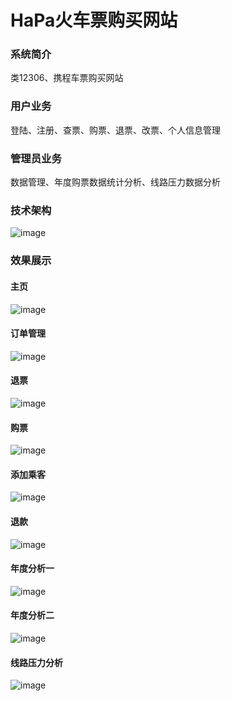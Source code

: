 # HaPa火车票购买网站

### 系统简介 
类12306、携程车票购买网站 
### 用户业务 
登陆、注册、查票、购票、退票、改票、个人信息管理
### 管理员业务 
数据管理、年度购票数据统计分析、线路压力数据分析
### 技术架构 
![image](https://github.com/CharlesHaPa/JavaWeb-BigData-HaPa/blob/master/display/frame.png)
### 效果展示
#### 主页
![image](https://github.com/CharlesHaPa/JavaWeb-BigData-HaPa/blob/master/display/1.png)
#### 订单管理
![image](https://github.com/CharlesHaPa/JavaWeb-BigData-HaPa/blob/master/display/2.png)
#### 退票
![image](https://github.com/CharlesHaPa/JavaWeb-BigData-HaPa/blob/master/display/3.png)
#### 购票
![image](https://github.com/CharlesHaPa/JavaWeb-BigData-HaPa/blob/master/display/4.png)
#### 添加乘客
![image](https://github.com/CharlesHaPa/JavaWeb-BigData-HaPa/blob/master/display/5.png)
#### 退款
![image](https://github.com/CharlesHaPa/JavaWeb-BigData-HaPa/blob/master/display/6.png)
#### 年度分析一
![image](https://github.com/CharlesHaPa/JavaWeb-BigData-HaPa/blob/master/display/7.png)
#### 年度分析二
![image](https://github.com/CharlesHaPa/JavaWeb-BigData-HaPa/blob/master/display/8.png)
#### 线路压力分析
![image](https://github.com/CharlesHaPa/JavaWeb-BigData-HaPa/blob/master/display/9.png)
